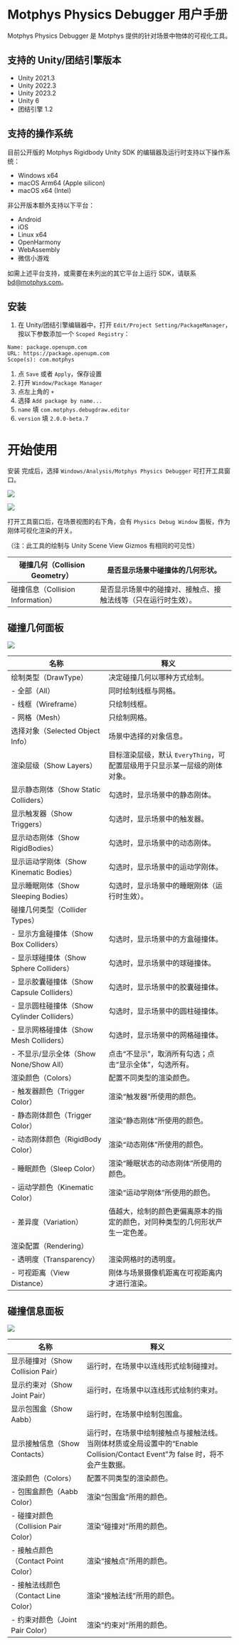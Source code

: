 # Motphys Physics Debugger 用户手册

Motphys Physics Debugger 是 Motphys 提供的针对场景中物体的可视化工具。

## 支持的 Unity/团结引擎版本

-   Unity 2021.3
-   Unity 2022.3
-   Unity 2023.2
-   Unity 6
-   团结引擎 1.2

## 支持的操作系统

目前公开版的 Motphys Rigidbody Unity SDK 的编辑器及运行时支持以下操作系统：

-   Windows x64
-   macOS Arm64 (Apple silicon)
-   macOS x64 (Intel)

非公开版本额外支持以下平台：

-   Android
-   iOS
-   Linux x64
-   OpenHarmony
-   WebAssembly
-   微信小游戏

如需上述平台支持，或需要在未列出的其它平台上运行 SDK，请联系 bd@motphys.com。

## 安装

1. 在 Unity/团结引擎编辑器中，打开 `Edit/Project Setting/PackageManager`，按以下参数添加一个 `Scoped Registry`：

```
Name: package.openupm.com
URL: https://package.openupm.com
Scope(s): com.motphys
```

1. 点 `Save` 或者 `Apply`，保存设置
2. 打开 `Window/Package Manager`
3. 点左上角的 `+`
4. 选择 `Add package by name...`
5. `name` 填 `com.motphys.debugdraw.editor`
6. `version` 填 `2.0.0-beta.7`

# 开始使用

安装 完成后，选择 `Windows/Analysis/Motphys Physics Debugger` 可打开工具窗口。

![](https://docs.motphys.com/Images/ICykbPG2qox1Y7xzW1gcbTk5nyf.png)

![](https://docs.motphys.com/Images/YKfCbBU0toUnkAx5Wt5ch46rnEf.png)

打开工具窗口后，在场景视图的右下角，会有 `Physics Debug Window` 面板，作为刚体可视化渲染的开关。

（注：此工具的绘制与 Unity Scene View Gizmos 有相同的可见性）

| 碰撞几何（Collision Geometry）<br/>    | 是否显示场景中碰撞体的几何形状。<br/>                               |
| -------------------------------------- | ------------------------------------------------------------------- |
| 碰撞信息（Collision Information）<br/> | 是否显示场景中的碰撞对、接触点、接触法线等（只在运行时生效）。<br/> |

## 碰撞几何面板

![](https://docs.motphys.com/Images/OHtFbMfuYocjfQxpgpvc7RSan6c.png)

| 名称<br/>                                        | 释义<br/>                                                                         |
| ------------------------------------------------ | --------------------------------------------------------------------------------- |
| 绘制类型（DrawType）<br/>                        | 决定碰撞几何以哪种方式绘制。<br/>                                                 |
| - 全部（All）<br/>                               | 同时绘制线框与网格。<br/>                                                         |
| - 线框（Wireframe）<br/>                         | 只绘制线框。<br/>                                                                 |
| - 网格（Mesh）<br/>                              | 只绘制网格。<br/>                                                                 |
| 选择对象（Selected Object Info）<br/>            | 场景中选择的对象信息。<br/>                                                       |
| 渲染层级（Show Layers）<br/>                     | 目标渲染层级，默认 `EveryThing`，可配置层级用于只显示某一层级的刚体对象。<br/>    |
| 显示静态刚体（Show Static Colliders）<br/>       | 勾选时，显示场景中的静态刚体。<br/>                                               |
| 显示触发器（Show Triggers）<br/>                 | 勾选时，显示场景中的触发器。<br/>                                                 |
| 显示动态刚体（Show RigidBodies）<br/>            | 勾选时，显示场景中的动态刚体。<br/>                                               |
| 显示运动学刚体（Show Kinematic Bodies）<br/>     | 勾选时，显示场景中的运动学刚体。<br/>                                             |
| 显示睡眠刚体（Show Sleeping Bodies）<br/>        | 勾选时，显示场景中的睡眠刚体（运行时生效）。<br/>                                 |
| 碰撞几何类型（Collider Types）<br/>              | <br/>                                                                             |
| - 显示方盒碰撞体（Show Box Colliders）<br/>      | 勾选时，显示场景中的方盒碰撞体。<br/>                                             |
| - 显示球碰撞体（Show Sphere Colliders）<br/>     | 勾选时，显示场景中的球碰撞体。<br/>                                               |
| - 显示胶囊碰撞体（Show Capsule Colliders）<br/>  | 勾选时，显示场景中的胶囊碰撞体。<br/>                                             |
| - 显示圆柱碰撞体（Show Cylinder Colliders）<br/> | 勾选时，显示场景中的圆柱碰撞体。<br/>                                             |
| - 显示网格碰撞体（Show Mesh Colliders）<br/>     | 勾选时，显示场景中的网格碰撞体。<br/>                                             |
| - 不显示/显示全体（Show None/Show All）<br/>     | 点击“不显示”，取消所有勾选；点击“显示全体”，勾选所有。<br/>                       |
| 渲染颜色（Colors）<br/>                          | 配置不同类型的渲染颜色。<br/>                                                     |
| - 触发器颜色（Trigger Color）<br/>               | 渲染“触发器”所使用的颜色。<br/>                                                   |
| - 静态刚体颜色（Trigger Color）<br/>             | 渲染“静态刚体”所使用的颜色。<br/>                                                 |
| - 动态刚体颜色（RigidBody Color）<br/>           | 渲染“动态刚体”所使用的颜色。<br/>                                                 |
| - 睡眠颜色（Sleep Color）<br/>                   | 渲染“睡眠状态的动态刚体”所使用的颜色。<br/>                                       |
| - 运动学颜色（Kinematic Color）<br/>             | 渲染“运动学刚体”所使用的颜色。<br/>                                               |
| - 差异度（Variation）<br/>                       | 值越大，绘制的颜色更偏离原本的指定的颜色，对同种类型的几何形状产生一定色差。<br/> |
| 渲染配置（Rendering）<br/>                       | <br/>                                                                             |
| - 透明度（Transparency）<br/>                    | 渲染网格时的透明度。<br/>                                                         |
| - 可视距离（View Distance）<br/>                 | 刚体与场景摄像机距离在可视距离内才进行渲染。<br/>                                 |

## 碰撞信息面板

![](https://docs.motphys.com/Images/Y0egbd9a8ovIAbxwTrxcZBWQnJc.png)

| 名称<br/>                                 | 释义<br/>                                                                                                                             |
| ----------------------------------------- | ------------------------------------------------------------------------------------------------------------------------------------- |
| 显示碰撞对（Show Collision Pair）<br/>    | 运行时，在场景中以连线形式绘制碰撞对。<br/>                                                                                           |
| 显示约束对（Show Joint Pair）<br/>        | 运行时，在场景中以连线形式绘制约束对。<br/>                                                                                           |
| 显示包围盒（Show Aabb）<br/>              | 运行时，在场景中绘制包围盒。<br/>                                                                                                     |
| 显示接触信息（Show Contacts）<br/>        | 运行时，在场景中绘制接触点与接触法线。<br/>当刚体材质或全局设置中的“Enable Collision/Contact Event”为 false 时，将不会产生数据。<br/> |
| 渲染颜色（Colors）<br/>                   | 配置不同类型的渲染颜色。<br/>                                                                                                         |
| - 包围盒颜色（Aabb Color）<br/>           | 渲染“包围盒”所用的颜色。<br/>                                                                                                         |
| - 碰撞对颜色（Collision Pair Color）<br/> | 渲染“碰撞对”所用的颜色。<br/>                                                                                                         |
| - 接触点颜色（Contact Point Color）<br/>  | 渲染“接触点”所用的颜色。<br/>                                                                                                         |
| - 接触法线颜色（Contact Line Color）<br/> | 渲染“接触法线”所用的颜色。<br/>                                                                                                       |
| - 约束对颜色（Joint Pair Color）<br/>     | 渲染“约束对”所用的颜色。<br/>                                                                                                         |
